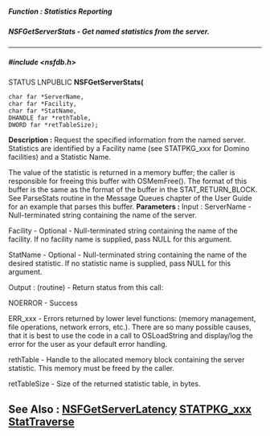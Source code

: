 ##### Function : Statistics Reporting
##### NSFGetServerStats - Get named statistics from the server.
---
##### #include <nsfdb.h>
STATUS LNPUBLIC **NSFGetServerStats(**

	char far *ServerName,
	char far *Facility,
	char far *StatName,
	DHANDLE far *rethTable,
	DWORD far *retTableSize);
**Description :**
Request the specified information from the named server.  Statistics are 
identified by a Facility name (see STATPKG_xxx for Domino facilities) and a 
Statistic Name.

The value of the statistic is returned in a memory buffer;  the caller is 
responsible for freeing this buffer with OSMemFree().  The format of this 
buffer is the same as the format of the buffer in the STAT_RETURN_BLOCK.  See 
ParseStats routine in the Message Queues chapter of the User Guide for an 
example that parses this buffer.
**Parameters :**
Input :
ServerName  -  Null-terminated string containing the name of the server.

Facility  -  Optional - Null-terminated string containing the name of the facility.  If no facility name is supplied, pass NULL for this argument.

StatName  -  Optional -  Null-terminated string containing the name of the desired statistic.  If no statistic name is supplied, pass NULL for this argument.

Output :
(routine)  -  Return status from this call:

NOERROR - Success

ERR_xxx - Errors returned by lower level functions: (memory management, file operations, network errors, etc.).  There are so many possible causes, that it is best to use the code in a call to OSLoadString and display/log the error for the user as your default error handling.


rethTable  -  Handle to the allocated memory block containing the server statistic.  This memory must be freed by the caller.

retTableSize  -  Size of the returned statistic table, in bytes.

**See Also :**
[NSFGetServerLatency](D:/md_files/NSFGetServerLatency.md)
[STATPKG_xxx](D:/md_files/STATPKG_xxx.md)
[StatTraverse](D:/md_files/StatTraverse.md)
---

